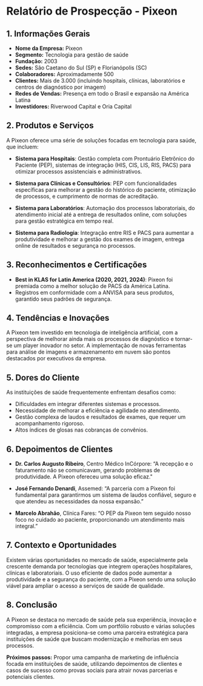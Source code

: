 # Relatório de Prospecção - Pixeon

## 1. Informações Gerais
- **Nome da Empresa:** Pixeon
- **Segmento:** Tecnologia para gestão de saúde
- **Fundação:** 2003
- **Sedes:** São Caetano do Sul (SP) e Florianópolis (SC)
- **Colaboradores:** Aproximadamente 500
- **Clientes:** Mais de 3.000 (incluindo hospitais, clínicas, laboratórios e centros de diagnóstico por imagem)
- **Redes de Vendas:** Presença em todo o Brasil e expansão na América Latina
- **Investidores:** Riverwood Capital e Oria Capital

## 2. Produtos e Serviços 
A Pixeon oferece uma série de soluções focadas em tecnologia para saúde, que incluem:

- **Sistema para Hospitais**: Gestão completa com Prontuário Eletrônico do Paciente (PEP), sistemas de integração (HIS, CIS, LIS, RIS, PACS) para otimizar processos assistenciais e administrativos.
  
- **Sistema para Clínicas e Consultórios**: PEP com funcionalidades específicas para melhorar a gestão do histórico do paciente, otimização de processos, e cumprimento de normas de acreditação.

- **Sistema para Laboratórios**: Automação dos processos laboratoriais, do atendimento inicial até a entrega de resultados online, com soluções para gestão estratégica em tempo real.

- **Sistema para Radiologia**: Integração entre RIS e PACS para aumentar a produtividade e melhorar a gestão dos exames de imagem, entrega online de resultados e segurança no processos.

## 3. Reconhecimentos e Certificações
- **Best in KLAS for Latin America (2020, 2021, 2024)**: Pixeon foi premiada como a melhor solução de PACS da América Latina.
- Registros em conformidade com a ANVISA para seus produtos, garantido seus padrões de segurança.

## 4. Tendências e Inovações
A Pixeon tem investido em tecnologia de inteligência artificial, com a perspectiva de melhorar ainda mais os processos de diagnóstico e tornar-se um player inovador no setor. A implementação de novas ferramentas para análise de imagens e armazenamento em nuvem são pontos destacados por executivos da empresa.

## 5. Dores do Cliente
As instituições de saúde frequentemente enfrentam desafios como:
- Dificuldades em integrar diferentes sistemas e processos.
- Necessidade de melhorar a eficiência e agilidade no atendimento.
- Gestão complexa de laudos e resultados de exames, que requer um acompanhamento rigoroso.
- Altos índices de glosas nas cobranças de convênios.

## 6. Depoimentos de Clientes
- **Dr. Carlos Augusto Ribeiro**, Centro Médico InCórpore: “A recepção e o faturamento não se comunicavam, gerando problemas de produtividade. A Pixeon ofereceu uma solução eficaz."
  
- **José Fernando Denardi**, Assemed: “A parceria com a Pixeon foi fundamental para garantirmos um sistema de laudos confiável, seguro e que atendeu as necessidades da nossa expansão.”
  
- **Marcelo Abrahão**, Clínica Fares: “O PEP da Pixeon tem seguido nosso foco no cuidado ao paciente, proporcionando um atendimento mais integral.”

## 7. Contexto e Oportunidades
Existem várias oportunidades no mercado de saúde, especialmente pela crescente demanda por tecnologias que integrem operações hospitalares, clínicas e laboratoriais. O uso eficiente de dados pode aumentar a produtividade e a segurança do paciente, com a Pixeon sendo uma solução viável para ampliar o acesso a serviços de saúde de qualidade.

## 8. Conclusão
A Pixeon se destaca no mercado de saúde pela sua experiência, inovação e compromisso com a eficiência. Com um portfólio robusto e várias soluções integradas, a empresa posiciona-se como uma parceira estratégica para instituições de saúde que buscam modernização e melhorias em seus processos. 

**Próximos passos:** 
Propor uma campanha de marketing de influência focada em instituições de saúde, utilizando depoimentos de clientes e casos de sucesso como provas sociais para atrair novas parcerias e potenciais clientes.